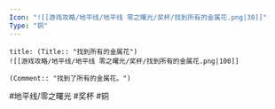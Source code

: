 ```yaml
---
Icon: "![[游戏攻略/地平线/地平线 零之曙光/奖杯/找到所有的金属花.png|30]]"
Type: "铜"
---
```

```ad-common-bronze-trophy
title: (Title:: "找到所有的金属花")
![[游戏攻略/地平线/地平线 零之曙光/奖杯/找到所有的金属花.png|100]]

(Comment:: "找到了所有的金属花。")
```

#地平线/零之曙光 #奖杯 #铜
